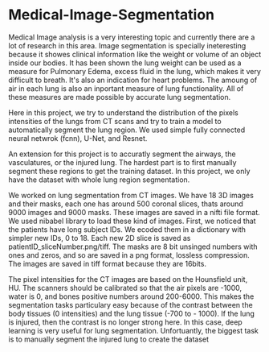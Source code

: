 # Medical-Image-Segmentation

Medical Image analysis is a very interesting topic and currently there are a lot of research in this area. Image segmentation is specially ineteresting because it showes clinical information like the weight or volume of an object inside our bodies. It has been shown the lung weight can be used as a measure for Pulmonary Edema, excess fluid in the lung, which makes it very difficult to breath. It's also an indication for heart problems. The amoung of air in each lung is also an inportant measure of lung functionality. All of these measures are made possible by accurate lung segmentation.

Here in this project, we try to understand the distribution of the pixels intensities of the lungs from CT scans and try to train a model to automatically segment the lung region. We used simple fully connected neural netwrok (fcnn), U-Net, and Resnet.

An extension for this project is to accuratly segment the airways, the vasculatures, or the injured lung. The hardest part is to first manually segment these regions to get the training dataset. In this project, we only have the dataset with whole lung region segmentation.

We worked on lung segmentation from CT images. We have 18 3D images and their masks, each one has around 500 coronal slices, thats around 9000 images and 9000 masks. These images are saved in a nifti file format. We used nibabel library to load these kind of images. First, we noticed that the patients have long subject IDs. We ecoded them in a dictionary with simpler new IDs, 0 to 18. Each new 2D slice is saved as patientID_sliceNumber.png/tiff. The masks are 8 bit unsinged numbers with ones and zeros, and so are saved in a png format, lossless compression. The images are saved in tiff format because they are 16bits.

The pixel intensities for the CT images are based on the Hounsfield unit, HU. The scanners should be calibrated so that the air pixels are -1000, water is 0, and bones positive numbers around 200-6000. This makes the segmentation tasks particulary easy because of the contrast between the body tissues (0 intensities) and the lung tissue (-700 to - 1000). If the lung is injured, then the contrast is no longer strong here. In this case, deep learning is very useful for lung segmentation. Unfortuantly, the biggest task is to manually segment the injured lung to create the dataset
